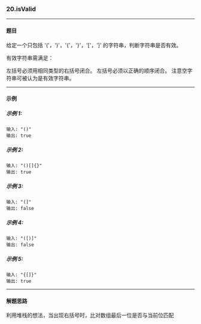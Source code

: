 ### 20.isValid
----
#### 题目
给定一个只包括 '('，')'，'{'，'}'，'['，']' 的字符串，判断字符串是否有效。

有效字符串需满足：

左括号必须用相同类型的右括号闭合。
左括号必须以正确的顺序闭合。
注意空字符串可被认为是有效字符串。

----
#### 示例

##### 示例 1:

```
输入: "()"
输出: true
```

##### 示例 2:

```
输入: "()[]{}"
输出: true
```

##### 示例 3:

```
输入: "(]"
输出: false
```

##### 示例 4:

```
输入: "([)]"
输出: false
```

##### 示例 5:

```
输入: "{[]}"
输出: true
```

----
#### 解题思路
利用堆栈的想法，当出现右括号时，比对数组最后一位是否与当前位匹配